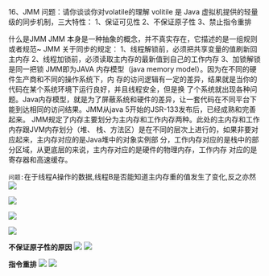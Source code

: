 16、JMM
问题：请你谈谈你对volatile的理解
volitile 是 Java 虚拟机提供的轻量级的同步机制，三大特性：
1、保证可见性
2、不保证原子性
3、禁止指令重排

什么是JMM
JMM 本身是一种抽象的概念，并不真实存在，它描述的是一组规则或者规范~
JMM 关于同步的规定：
1、线程解锁前，必须把共享变量的值刷新回主内存
2、线程加锁前，必须读取主内存的最新值到自己的工作内存
3、加锁解锁是同一把锁
JMM即为JAVA 内存模型（java memory model）。因为在不同的硬件生产商和不同的操作系统下，内
存的访问逻辑有一定的差异，结果就是当你的代码在某个系统环境下运行良好，并且线程安全，但是换
了个系统就出现各种问题。Java内存模型，就是为了屏蔽系统和硬件的差异，让一套代码在不同平台下
能到达相同的访问结果。JMM从java 5开始的JSR-133发布后，已经成熟和完善起来。
JMM规定了内存主要划分为主内存和工作内存两种。此处的主内存和工作内存跟JVM内存划分（堆、
栈、方法区）是在不同的层次上进行的，如果非要对应起来，主内存对应的是Java堆中的对象实例部
分，工作内存对应的是栈中的部分区域，从更底层的来说，主内存对应的是硬件的物理内存，工作内存
对应的是寄存器和高速缓存。


`问题:`在于线程A操作的数据,线程B是否能知道主内存重的值发生了变化,反之亦然
![](.JMM_images/8种内存操作流程简图.png)

![](.JMM_images/8种内存操作流程图(说明).png)

![](.JMM_images/不加volatile关键字.png)

![](.JMM_images/加有volatile关键字.png)


**不保证原子性的原因**
![](.JMM_images/volatile不保证原子性的原因.png)
![](.JMM_images/双加号的直接码实现.png)

**指令重排**
![](.JMM_images/内存屏障.png)
![](.JMM_images/指令重排小结.png)


